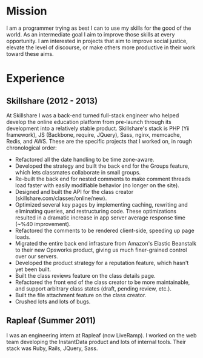Mission
=======

I am a programmer trying as best I can to use my skills for the good of the world. As an intermediate goal I aim to improve those skills at every opportunity. I am interested in projects that aim to improve social justice, elevate the level of discourse, or make others more productive in their work toward these aims.

Experience
==========

Skillshare (2012 - 2013)
------------------------

At Skillshare I was a back-end turned full-stack engineer who helped develop the online education platform from pre-launch through its development into a relatively stable product. Skillshare's stack is PHP (Yii framework), JS (Backbone, require, JQuery), Sass, nginx, memcache, Redis, and AWS. These are the specific projects that I worked on, in rough chronological order: 

+ Refactored all the date handling to be time zone-aware.
+ Developed the strategy and built the back end for the Groups feature, which lets classmates collaborate in small groups.
+ Re-built the back end for nested comments to make comment threads load faster with easily modifiable behavior (no longer on the site).
+ Designed and built the API for the class creator (skillshare.com/classes/online/new).
+ Optimized several key pages by implementing caching, rewriting and eliminating queries, and restructuring code. These optimizations resulted in a dramatic increase in app server average response time (~%40 improvement).
+ Refactored the comments to be rendered client-side, speeding up page loads.
+ Migrated the entire back end infrasture from Amazon's Elastic Beanstalk to their new Opsworks product, giving us much finer-grained control over our servers.
+ Developed the product strategy for a reputation feature, which hasn't yet been built.
+ Built the class reviews feature on the class details page.
+ Refactored the front end of the class creator to be more maintainable, and support arbitrary class states (draft, pending review, etc.).
+ Built the file attachment feature on the class creator.
+ Crushed lots and lots of bugs.

Rapleaf (Summer 2011)
---------------------

I was an engineering intern at Rapleaf (now LiveRamp). I worked on the web team developing the InstantData product and lots of internal tools. Their stack was Ruby, Rails, JQuery, Sass.




